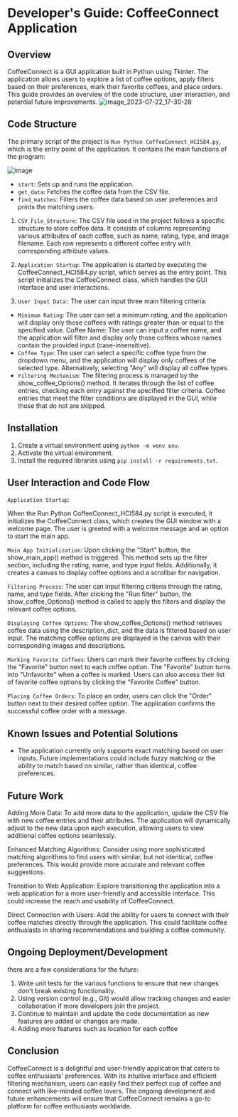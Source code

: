 # Developer's Guide: CoffeeConnect Application

## Overview

CoffeeConnect is a GUI application built in Python using Tkinter. The application allows users to explore a list of coffee options, apply filters based on their preferences, mark their favorite coffees, and place orders. This guide provides an overview of the code structure, user interaction, and potential future improvements.
![image_2023-07-22_17-30-28](https://github.com/HaniehBaktash/CoffeeConnect_HCI84/assets/133709586/87d4a7fc-4253-4ebb-b987-7cb668eb4b56)



## Code Structure

The primary script of the project is `Run Python CoffeeConnect_HCI584.py`, which is the entry point of the application. It contains the main functions of the program:

![image](https://github.com/HaniehBaktash/CoffeeConnect_HCI84/assets/133709586/4fca9ad4-cf8b-4b2b-91ba-cbc990b3c059)



- `start`: Sets up and runs the application.
- `get_data`: Fetches the coffee data from the CSV file.
- `find_matches`: Filters the coffee data based on user preferences and prints the matching users.
  
1. `CSV_File_Structure`:
The CSV file used in the project follows a specific structure to store coffee data. It consists of columns representing various attributes of each coffee, such as name, rating, type, and image filename. Each row represents a different coffee entry with corresponding attribute values.

2. `Application Startup`:
The application is started by executing the CoffeeConnect_HCI584.py script, which serves as the entry point. This script initializes the CoffeeConnect class, which handles the GUI interface and user interactions.

3. `User Input Data:`
The user can input three main filtering criteria:

- `Minimum Rating`: The user can set a minimum rating, and the application will display only those coffees with ratings greater than or equal to the specified value.
Coffee Name: The user can input a coffee name, and the application will filter and display only those coffees whose names contain the provided input (case-insensitive).
- `Coffee Type`: The user can select a specific coffee type from the dropdown menu, and the application will display only coffees of the selected type. Alternatively, selecting "Any" will display all coffee types.
- `Filtering Mechanism`:
The filtering process is managed by the show_coffee_Options() method. It iterates through the list of coffee entries, checking each entry against the specified filter criteria. Coffee entries that meet the filter conditions are displayed in the GUI, while those that do not are skipped.

## Installation

1. Create a virtual environment using `python -m venv env`.
2. Activate the virtual environment.
3. Install the required libraries using `pip install -r requirements.txt`.

## User Interaction and Code Flow

`Application Startup`:

When the Run Python CoffeeConnect_HCI584.py script is executed, it initializes the CoffeeConnect class, which creates the GUI window with a welcome page. The user is greeted with a welcome message and an option to start the main app.

`Main App Initialization`:
Upon clicking the "Start" button, the show_main_app() method is triggered. This method sets up the filter section, including the rating, name, and type input fields. Additionally, it creates a canvas to display coffee options and a scrollbar for navigation.

`Filtering Process`:
The user can input filtering criteria through the rating, name, and type fields. After clicking the "Run filter" button, the show_coffee_Options() method is called to apply the filters and display the relevant coffee options.

`Displaying Coffee Options`:
The show_coffee_Options() method retrieves coffee data using the description_dict, and the data is filtered based on user input. The matching coffee options are displayed in the canvas with their corresponding images and descriptions.

`Marking Favorite Coffees`:
Users can mark their favorite coffees by clicking the "Favorite" button next to each coffee option. The "Favorite" button turns into "Unfavorite" when a coffee is marked. Users can also access their list of favorite coffee options by clicking the "Favorite Coffee" button.

`Placing Coffee Orders`:
To place an order, users can click the "Order" button next to their desired coffee option. The application confirms the successful coffee order with a message.

## Known Issues and Potential Solutions

- The application currently only supports exact matching based on user inputs. Future implementations could include fuzzy matching or the ability to match based on similar, rather than identical, coffee preferences.

## Future Work

Adding More Data:
To add more data to the application, update the CSV file with new coffee entries and their attributes. The application will dynamically adjust to the new data upon each execution, allowing users to view additional coffee options seamlessly.

Enhanced Matching Algorithms:
Consider using more sophisticated matching algorithms to find users with similar, but not identical, coffee preferences. This would provide more accurate and relevant coffee suggestions.

Transition to Web Application:
Explore transitioning the application into a web application for a more user-friendly and accessible interface. This could increase the reach and usability of CoffeeConnect.

Direct Connection with Users:
Add the ability for users to connect with their coffee matches directly through the application. This could facilitate coffee enthusiasts in sharing recommendations and building a coffee community.

## Ongoing Deployment/Development

 there are a few considerations for the future:

1. Write unit tests for the various functions to ensure that new changes don't break existing functionality.
2. Using version control (e.g., Git) would allow tracking changes and easier collaboration if more developers join the project.
3. Continue to maintain and update the code documentation as new features are added or changes are made.
4. Adding more features such as location for each coffee

## Conclusion

CoffeeConnect is a delightful and user-friendly application that caters to coffee enthusiasts' preferences. With its intuitive interface and efficient filtering mechanism, users can easily find their perfect cup of coffee and connect with like-minded coffee lovers. The ongoing development and future enhancements will ensure that CoffeeConnect remains a go-to platform for coffee enthusiasts worldwide.
